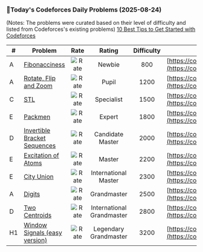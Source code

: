 ### 🌟Today's Codeforces Daily Problems (2025-08-24)
(Notes: The problems were curated based on their level of difficulty and listed from Codeforces's existing problems)
[10 Best Tips to Get Started with Codeforces](https://github.com/ika9810/Codeforces-Daily-Problems/blob/main/10%20Best%20Tips%20to%20Get%20Started%20with%20Codeforces.md)

| # | Problem | Rate| Rating | Difficulty | Contest |
|---| ----- | :--------: | :----------: | :----------: | ---------- |
|A|[Fibonacciness](https://codeforces.com/contest/2060/problem/A)|![Rate](https://img.shields.io/badge/Newbie-800-lightgrey)|Newbie|800|[https://codeforces.com/contest/2060](https://codeforces.com/contest/2060)|
|A|[Rotate, Flip and Zoom](https://codeforces.com/contest/523/problem/A)|![Rate](https://img.shields.io/badge/Pupil-1200-brightgreen)|Pupil|1200|[https://codeforces.com/contest/523](https://codeforces.com/contest/523)|
|C|[STL](https://codeforces.com/contest/190/problem/C)|![Rate](https://img.shields.io/badge/Specialist-1500-9cf)|Specialist|1500|[https://codeforces.com/contest/190](https://codeforces.com/contest/190)|
|E|[Packmen](https://codeforces.com/contest/847/problem/E)|![Rate](https://img.shields.io/badge/Expert-1800-blue)|Expert|1800|[https://codeforces.com/contest/847](https://codeforces.com/contest/847)|
|D|[Invertible Bracket Sequences](https://codeforces.com/contest/1976/problem/D)|![Rate](https://img.shields.io/badge/Candidate%20Master-2000-blueviolet)|Candidate Master|2000|[https://codeforces.com/contest/1976](https://codeforces.com/contest/1976)|
|E|[Excitation of Atoms](https://codeforces.com/contest/1425/problem/E)|![Rate](https://img.shields.io/badge/Master-2200-orange)|Master|2200|[https://codeforces.com/contest/1425](https://codeforces.com/contest/1425)|
|E|[City Union](https://codeforces.com/contest/1799/problem/E)|![Rate](https://img.shields.io/badge/International%20Master-2300-orange)|International Master|2300|[https://codeforces.com/contest/1799](https://codeforces.com/contest/1799)|
|A|[Digits](https://codeforces.com/contest/852/problem/A)|![Rate](https://img.shields.io/badge/Grandmaster-2500-red)|Grandmaster|2500|[https://codeforces.com/contest/852](https://codeforces.com/contest/852)|
|D|[Two Centroids](https://codeforces.com/contest/1827/problem/D)|![Rate](https://img.shields.io/badge/International%20Grandmaster-2800-red)|International Grandmaster|2800|[https://codeforces.com/contest/1827](https://codeforces.com/contest/1827)|
|H1|[Window Signals (easy version)](https://codeforces.com/contest/1781/problem/H1)|![Rate](https://img.shields.io/badge/Legendary%20Grandmaster-3200-red)|Legendary Grandmaster|3200|[https://codeforces.com/contest/1781](https://codeforces.com/contest/1781)|
